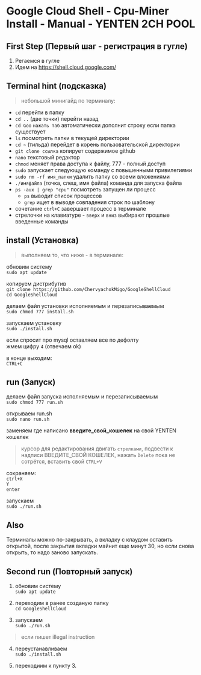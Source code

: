 # Google Cloud Shell - Cpu-Miner Install - Manual - YENTEN 2CH POOL

## First Step (Первый шаг - регистрация в гугле)

1. Регаемся в гугле
2. Идем на https://shell.cloud.google.com/


## Terminal hint (подсказка)

> небольшой минигайд по терминалу:

* ```cd```	перейти в папку
* ```cd ..``` 	(две точки) перейти назад
* ```cd Goo``` ```нажать таб``` 	автоматически дополнит строку если папка существует
* ```ls``` 	посмотреть папки в текущей директории
* ```cd ~```	(тильда) перейдет в корень пользовательской директории
* ```git clone ссылка```	копирует содержимое github
* ```nano```	текстовый редактор
* ```chmod```	меняет права доступа к файлу, 777 - полный доступ
* ```sudo```	запускает следующую команду с повышенными привилегиями
* ```sudo rm -rf имя_папки``` удалить папку со всеми вложениями
* ```./имяфайла```	(точка, слеш, имя файла) команда для запуска файла
* ```ps -aux | grep "cpu"```	посмотреть запущен ли процесс
    * ```ps```	выводит список процессов
    * ```grep```	ищет в выводе совпадения строк по шаблону
* сочетание ```ctrl+C``` завершает процесс в терминале
* стрелочки на клавиатуре - ```вверх``` и ```вниз``` 	выбирают прошлые введенные команды

## install (Установка)
> выполняем то, что ниже - в терминале:

обновим систему <br>
```sudo apt update```

копируем дистрибутив <br>
```git clone https://github.com/ChervyachokMigo/GoogleShellCloud``` <br>
```cd GoogleShellCloud```

делаем файл установки исполняемым и перезаписываемым <br>
```sudo chmod 777 install.sh```

запускаем установку <br>
```sudo ./install.sh```

если спросит про mysql оставляем все по дефолту <br>
жмем цифру ```4```	(отвечаем ok)

в конце выходим: <br>
```CTRL+C```

## run (Запуск)
делаем файл запуска исполняемым и перезаписываемым <br>
```sudo chmod 777 run.sh```

открываем run.sh <br>
```sudo nano run.sh```

заменяем где написано **введите_свой_кошелек** на свой YENTEN кошелек <br>
> курсор для редактирования двигать ```стрелками```, подвести к надписи ВВЕДИТЕ_СВОЙ КОШЕЛЕК, нажать ```Delete``` пока не сотрётся, вставить свой ```CTRL+V```

сохраняем: <br>
```ctrl+X``` <br>
```Y``` <br>
```enter``` <br>

запускаем <br>
```sudo ./run.sh```

## Also
Терминалы можно по-закрывать, а вкладку с клаудом оставить открытой, после закрытия вкладки майнит еще минут 30, но если снова открыть, то надо заново запускать.

## Second run (Повторный запуск)
1. обновим систему <br>
```sudo apt update```

2. переходим в ранее созданую папку <br>
```cd GoogleShellCloud```

3. запускаем <br>
```sudo ./run.sh```

> если пишет illegal instruction

4. переустанавливаем<br>
```sudo ./install.sh``` 

5. переходиим к пункту 3.
